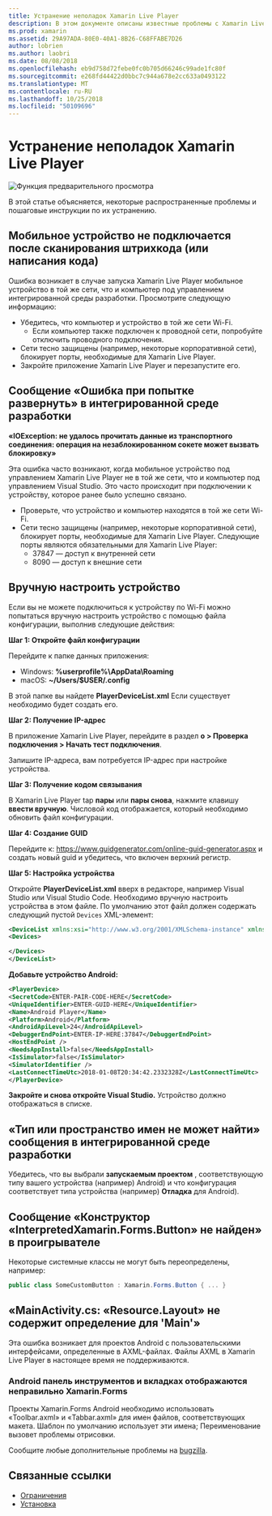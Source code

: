 ```yaml
---
title: Устранение неполадок Xamarin Live Player
description: В этом документе описаны известные проблемы с Xamarin Live Player и возможные решения. В нем описывается, что проблемы с подключением, проблемы с конфигурацией и многое другое.
ms.prod: xamarin
ms.assetid: 29A97ADA-80E0-40A1-8B26-C68FFABE7D26
author: lobrien
ms.author: laobri
ms.date: 08/08/2018
ms.openlocfilehash: eb9d758d72febe0fc0b705d66246c99ade1fc80f
ms.sourcegitcommit: e268fd44422d0bbc7c944a678e2cc633a0493122
ms.translationtype: MT
ms.contentlocale: ru-RU
ms.lasthandoff: 10/25/2018
ms.locfileid: "50109696"
---
```

# <a name="troubleshooting-xamarin-live-player"></a>Устранение неполадок Xamarin Live Player

![Функция предварительного просмотра](~/media/shared/preview.png)

В этой статье объясняется, некоторые распространенные проблемы и пошаговые инструкции по их устранению.

## <a name="mobile-device-does-not-connect-after-scanning-barcode-or-entering-code"></a>Мобильное устройство не подключается после сканирования штрихкода (или написания кода)

Ошибка возникает в случае запуска Xamarin Live Player мобильное устройство в той же сети, что и компьютер под управлением интегрированной среды разработки. Просмотрите следующую информацию:

- Убедитесь, что компьютер и устройство в той же сети Wi-Fi.
  - Если компьютер также подключен к проводной сети, попробуйте отключить проводного подключения.
- Сети тесно защищены (например, некоторые корпоративной сети), блокирует порты, необходимые для Xamarin Live Player.
- Закройте приложение Xamarin Live Player и перезапустите его.

## <a name="error-while-trying-to-deploy-message-in-ide"></a>Сообщение «Ошибка при попытке развернуть» в интегрированной среде разработки

**«IOException: не удалось прочитать данные из транспортного соединения: операция на незаблокированном сокете может вызвать блокировку»**

Эта ошибка часто возникают, когда мобильное устройство под управлением Xamarin Live Player не в той же сети, что и компьютер под управлением Visual Studio. Это часто происходит при подключении к устройству, которое ранее было успешно связано.

* Проверьте, что устройство и компьютер находятся в той же сети Wi-Fi.
* Сети тесно защищены (например, некоторые корпоративной сети), блокирует порты, необходимые для Xamarin Live Player. Следующие порты являются обязательными для Xamarin Live Player:
  * 37847 — доступ к внутренней сети 
  * 8090 — доступ к внешние сети

## <a name="manually-configure-device"></a>Вручную настроить устройство

Если вы не можете подключиться к устройству по Wi-Fi можно попытаться вручную настроить устройство с помощью файла конфигурации, выполнив следующие действия:

**Шаг 1: Откройте файл конфигурации**

Перейдите к папке данных приложения:

* Windows: **%userprofile%\AppData\Roaming**
* macOS: **~/Users/$USER/.config**

В этой папке вы найдете **PlayerDeviceList.xml** Если существует необходимо будет создать его.

**Шаг 2: Получение IP-адрес**

В приложение Xamarin Live Player, перейдите в раздел **о > Проверка подключения > Начать тест подключения**.

Запишите IP-адреса, вам потребуется IP-адрес при настройке устройства.

**Шаг 3: Получение кодом связывания**

В Xamarin Live Player tap **пары** или **пары снова**, нажмите клавишу **ввести вручную**. Числовой код отображается, который необходимо обновить файл конфигурации.

**Шаг 4: Создание GUID**

Перейдите к: https://www.guidgenerator.com/online-guid-generator.aspx и создать новый guid и убедитесь, что включен верхний регистр.

**Шаг 5: Настройка устройства**

Откройте **PlayerDeviceList.xml** вверх в редакторе, например Visual Studio или Visual Studio Code. Необходимо вручную настроить устройства в этом файле. По умолчанию этот файл должен содержать следующий пустой `Devices` XML-элемент:

```xml
<DeviceList xmlns:xsi="http://www.w3.org/2001/XMLSchema-instance" xmlns:xsd="http://www.w3.org/2001/XMLSchema">
<Devices>

</Devices>
</DeviceList>
```

**Добавьте устройство Android:**

```xml
<PlayerDevice>
<SecretCode>ENTER-PAIR-CODE-HERE</SecretCode>
<UniqueIdentifier>ENTER-GUID-HERE</UniqueIdentifier>
<Name>Android Player</Name>
<Platform>Android</Platform>
<AndroidApiLevel>24</AndroidApiLevel>
<DebuggerEndPoint>ENTER-IP-HERE:37847</DebuggerEndPoint>
<HostEndPoint />
<NeedsAppInstall>false</NeedsAppInstall>
<IsSimulator>false</IsSimulator>
<SimulatorIdentifier />
<LastConnectTimeUtc>2018-01-08T20:34:42.2332328Z</LastConnectTimeUtc>
</PlayerDevice>
```

**Закройте и снова откройте Visual Studio.** Устройство должно отображаться в списке.

## <a name="type-or-namespace-cannot-be-found-message-in-ide"></a>«Тип или пространство имен не может найти» сообщения в интегрированной среде разработки

Убедитесь, что вы выбрали **запускаемым проектом** , соответствующую типу вашего устройства (например) Android) и что конфигурация соответствует типа устройства (например) **Отладка** для Android).

## <a name="constructor-on-type-interpretedxamarinformsbutton-not-found-message-in-player"></a>Сообщение «Конструктор «InterpretedXamarin.Forms.Button» не найден» в проигрывателе

Некоторые системные классы не могут быть переопределены, например:

```csharp
public class SomeCustomButton : Xamarin.Forms.Button { ... }
```

## <a name="mainactivitycs-resourcelayout-does-not-contain-a-definition-for-main"></a>«MainActivity.cs: «Resource.Layout» не содержит определение для 'Main'»

Эта ошибка возникает для проектов Android с пользовательскими интерфейсами, определенные в AXML-файлах.
Файлы AXML в Xamarin Live Player в настоящее время не поддерживаются.

### <a name="android-toolbar-and-tabs-render-incorrectly-using-xamarinforms"></a>Android панель инструментов и вкладках отображаются неправильно Xamarin.Forms

Проекты Xamarin.Forms Android необходимо использовать «Toolbar.axml» и «Tabbar.axml» для имен файлов, соответствующих макета. Шаблон по умолчанию использует эти имена; Переименование вызовет проблемы отрисовки.

Сообщите любые дополнительные проблемы на [bugzilla](https://aka.ms/live-player-report-issue).

## <a name="related-links"></a>Связанные ссылки

- [Ограничения](~/tools/live-player/limitations.md)
- [Установка](~/tools/live-player/install.md)
